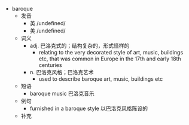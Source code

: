 - baroque
  - 发音
    - 英 /undefined/
    - 美 /undefined/
  - 词义
    - adj. 巴洛克式的；结构复杂的，形式怪样的
      - relating to the very decorated style of art, music, buildings etc, that was common in Europe in the 17th and early 18th centuries
    - n. 巴洛克风格；巴洛克艺术
      - used to describe baroque art, music, buildings etc
  - 短语
    - baroque music 巴洛克音乐
  - 例句
    - furnished in a baroque style 以巴洛克风格陈设的
  - 补充